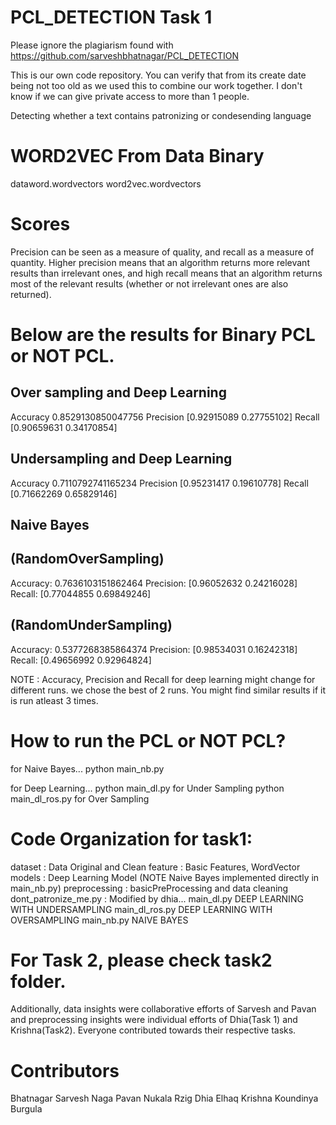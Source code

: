 # PCL_DETECTION Task 1

Please ignore the plagiarism found with https://github.com/sarveshbhatnagar/PCL_DETECTION

This is our own code repository. You can verify that from its create date being not too old as we used this to combine our work together.
I don't know if we can give private access to more than 1 people.

Detecting whether a text contains patronizing or condesending language

# WORD2VEC From Data Binary

dataword.wordvectors
word2vec.wordvectors

# Scores

Precision can be seen as a measure of quality, and recall as a measure of quantity. Higher precision means that an algorithm returns more relevant results than irrelevant ones, and high recall means that an algorithm returns most of the relevant results (whether or not irrelevant ones are also returned).

# Below are the results for Binary PCL or NOT PCL.

## Over sampling and Deep Learning

Accuracy 0.8529130850047756
Precision [0.92915089 0.27755102]
Recall [0.90659631 0.34170854]

## Undersampling and Deep Learning

Accuracy 0.7110792741165234
Precision [0.95231417 0.19610778]
Recall [0.71662269 0.65829146]

## Naive Bayes

## (RandomOverSampling)

Accuracy: 0.7636103151862464
Precision: [0.96052632 0.24216028]
Recall: [0.77044855 0.69849246]

## (RandomUnderSampling)

Accuracy: 0.5377268385864374
Precision: [0.98534031 0.16242318]
Recall: [0.49656992 0.92964824]

NOTE : Accuracy, Precision and Recall for deep learning might change for different runs. we chose the best of 2 runs. You might find similar results if it is run atleast 3 times.

# How to run the PCL or NOT PCL?

for Naive Bayes...
python main_nb.py

for Deep Learning...
python main_dl.py for Under Sampling
python main_dl_ros.py for Over Sampling

# Code Organization for task1:

dataset : Data Original and Clean
feature : Basic Features, WordVector
models : Deep Learning Model (NOTE Naive Bayes implemented directly in main_nb.py)
preprocessing : basicPreProcessing and data cleaning
dont_patronize_me.py : Modified by dhia...
main_dl.py DEEP LEARNING WITH UNDERSAMPLING
main_dl_ros.py DEEP LEARNING WITH OVERSAMPLING
main_nb.py NAIVE BAYES

# For Task 2, please check task2 folder.

Additionally, data insights were collaborative efforts of Sarvesh and Pavan and preprocessing insights were individual efforts of Dhia(Task 1) and Krishna(Task2). Everyone contributed towards their respective tasks.

# Contributors
Bhatnagar Sarvesh
Naga Pavan Nukala
Rzig Dhia Elhaq
Krishna Koundinya Burgula

